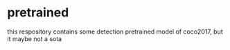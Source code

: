 # pretrained
this respository contains some detection pretrained model of coco2017, but it maybe not a sota
